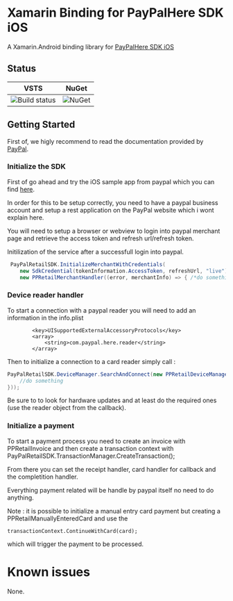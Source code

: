 ﻿# Xamarin Binding for PayPalHere SDK iOS

A Xamarin.Android binding library for [PayPalHere SDK iOS](https://github.com/paypal/paypal-here-sdk-ios-distribution)

## Status

| VSTS | NuGet |
|------|-------|
| ![Build status](https://uno-platform.visualstudio.com/_apis/public/build/definitions/1dd81cbd-cb35-41de-a570-b0df3571a196/8/badge) | ![NuGet](https://buildstats.info/nuget/nventive.PayPalHereSDK?includePreReleases=false) |

## Getting Started

First of, we higly recommend to read the documentation provided by [PayPal](https://developer.paypal.com/docs/integration/paypal-here/).

### Initialize the SDK

First of go ahead and try the iOS sample app from paypal which you can find [here](https://developer.paypal.com/docs/integration/paypal-here/using-sample-apps/).

In order for this to be setup correctly, you need to have a paypal business account and setup a rest application on the PayPal website which i wont explain here.

You will need to setup a browser or webview to login into paypal merchant page and retrieve the access token and refresh url/refresh token.

Initilization of the service after a successfull login into paypal.
``` csharp
 PayPalRetailSDK.InitializeMerchantWithCredentials(
	new SdkCredential(tokenInformation.AccessToken, refreshUrl, "live"),
    new PPRetailMerchantHandler((error, merchantInfo) => { /*do something*/ }));
```

### Device reader handler
To start a connection with a paypal reader you will need to add an information in the info.plist

``` plist
		<key>UISupportedExternalAccessoryProtocols</key>
		<array>
			<string>com.paypal.here.reader</string>
		</array>
```

Then to initialize a connection to a card reader simply call :

``` csharp
PayPalRetailSDK.DeviceManager.SearchAndConnect(new PPRetailDeviceManagerConnectionHandler((error, reader) => {
    //do something
}));
```

Be sure to to look for hardware updates and at least do the required ones (use the reader object from the callback).

### Initialize a payment

To start a payment process you need to create an invoice with PPRetailInvoice
and then create a transaction context with PayPalRetailSDK.TransactionManager.CreateTransaction();

From there you can set the receipt handler, card handler for callback and the completition handler.

Everything payment related will be handle by paypal itself no need to do anything.

Note : it is possible to initialize a manual entry card payment but creating a PPRetailManuallyEnteredCard and use the 

``` sharp
transactionContext.ContinueWithCard(card);
```

which will trigger the payment to be processed.


# Known issues
None.